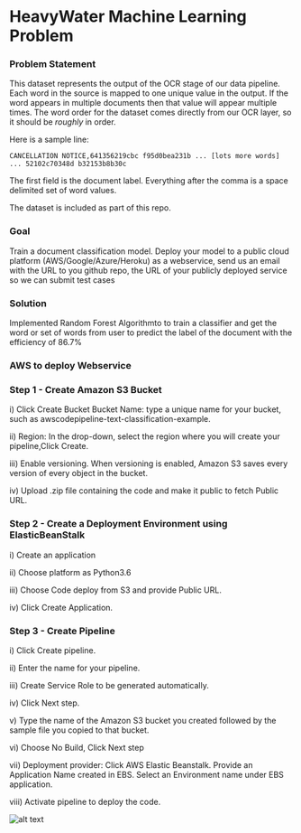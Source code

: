 # HeavyWater Machine Learning Problem

### Problem Statement

This dataset represents the output of the OCR stage of our data pipeline. Each word in the source is mapped to one unique value in the output. If the word appears in multiple documents then that value will appear multiple times. The word order for the dataset comes directly from our OCR layer, so it should be _roughly_ in order.

Here is a sample line:

```
CANCELLATION NOTICE,641356219cbc f95d0bea231b ... [lots more words] ... 52102c70348d b32153b8b30c
```

The first field is the document label. Everything after the comma is a space delimited set of word values.

The dataset is included as part of this repo.

### Goal

Train a document classification model. Deploy your model to a public cloud platform (AWS/Google/Azure/Heroku) as a webservice, send us an email with the URL to you github repo, the URL of your publicly deployed service so we can submit test cases 




### Solution

Implemented Random Forest Algorithmto to train a classifier and get the word or set of words from user to predict the label of the document with the efficiency of 86.7%


### AWS to deploy Webservice

### Step 1 - Create Amazon S3 Bucket

i) Click Create Bucket
Bucket Name: type a unique name for your bucket, such as awscodepipeline-text-classification-example.  

ii) Region: In the drop-down, select the region where you will create your pipeline,Click Create.

iii) Enable versioning. When versioning is enabled, Amazon S3 saves every version of every object in the bucket.

iv) Upload .zip file containing the code and make it public to fetch Public URL.

### Step 2 - Create a Deployment Environment using ElasticBeanStalk

i) Create an application

ii) Choose platform as Python3.6

iii) Choose Code deploy from S3 and provide Public URL.

iv) Click Create Application.


### Step 3 - Create Pipeline

i) Click Create pipeline.

ii) Enter the name for your pipeline. 

iii) Create Service Role to be generated automatically.

iv) Click Next step.

v) Type the name of the Amazon S3 bucket you created followed by the sample file you copied to that bucket.

vi) Choose No Build, Click Next step

vii) Deployment provider: Click AWS Elastic Beanstalk. Provide an Application Name created in EBS. Select an Environment name under EBS application.

viii) Activate pipeline to deploy the code.


![alt text](https://github.com/[popliabhi]/[document-classification-test]/blob/[master]/Model-Pipeline.png?raw=true)

